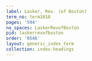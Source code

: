 ```yaml
---
label: Lasker, Rev. (of Boston)
term_no: term1010
pages: '594'
no_spaces: LaskerRevofBoston
pid: laskerrevofboston
order: '0546'
layout: generic_index_term
collection: index-headings
---
```

